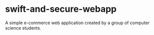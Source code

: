 # swift-and-secure-webapp
A simple e-commerce web application created by a group of computer science students. 
